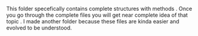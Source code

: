 This folder specefically contains complete structures with methods .
Once you go through the complete files you will get near complete idea of that topic .
I made another folder because these files are kinda easier and evolved to be understood.
